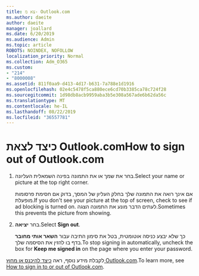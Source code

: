 ```yaml
---
title: צא מ- Outlook.com
ms.author: daeite
author: daeite
manager: joallard
ms.date: 6/20/2019
ms.audience: Admin
ms.topic: article
ROBOTS: NOINDEX, NOFOLLOW
localization_priority: Normal
ms.collection: Adm_O365
ms.custom:
- "214"
- "8000008"
ms.assetid: 811f0aa9-d413-4d17-b631-7a788e1d1916
ms.openlocfilehash: 02e4c5478f5ca880ece6cd70b3385ca78c724f28
ms.sourcegitcommit: 1d98db8acb9959aba3b5e308a567ade6b62da56c
ms.translationtype: MT
ms.contentlocale: he-IL
ms.lasthandoff: 08/22/2019
ms.locfileid: "36557781"
---
```

# <a name="how-to-sign-out-of-outlookcom"></a><span data-ttu-id="54131-102">כיצד לצאת Outlook.com</span><span class="sxs-lookup"><span data-stu-id="54131-102">How to sign out of Outlook.com</span></span>

1. <span data-ttu-id="54131-103">בחר את שמך או את התמונה בפינה השמאלית העליונה.</span><span class="sxs-lookup"><span data-stu-id="54131-103">Select your name or picture at the top right corner.</span></span>

    <span data-ttu-id="54131-104">אם אינך רואה את התמונה שלך בחלק העליון של המסך, בדוק אם חסימת פרסומות מופעלת.</span><span class="sxs-lookup"><span data-stu-id="54131-104">If you don't see your picture at the top of screen, check to see if ad blocking is turned on.</span></span> <span data-ttu-id="54131-105">לעתים הדבר מונע את התמונה הצגה.</span><span class="sxs-lookup"><span data-stu-id="54131-105">Sometimes this prevents the picture from showing.</span></span>

2. <span data-ttu-id="54131-106">בחר **יציאה**.</span><span class="sxs-lookup"><span data-stu-id="54131-106">Select **Sign out**.</span></span>

    <span data-ttu-id="54131-107">כך שלא יבצע כניסה אוטומטית, בטל את סימון התיבה עבור **השאר אותי מחובר** בדף בו להזין את הסיסמה שלך.</span><span class="sxs-lookup"><span data-stu-id="54131-107">To stop signing in automatically, uncheck the box for **Keep me signed in** on the page where you enter your password.</span></span>

<span data-ttu-id="54131-108">לקבלת מידע נוסף, ראה [כיצד להיכנס או מחוץ Outlook.com](https://support.office.com/article/e08eb8ac-ac27-49f4-a400-a47311e1ee7e?wt.mc_id=Office_Outlook_com_Alchemy).</span><span class="sxs-lookup"><span data-stu-id="54131-108">To learn more, see [How to sign in to or out of Outlook.com](https://support.office.com/article/e08eb8ac-ac27-49f4-a400-a47311e1ee7e?wt.mc_id=Office_Outlook_com_Alchemy).</span></span>
  